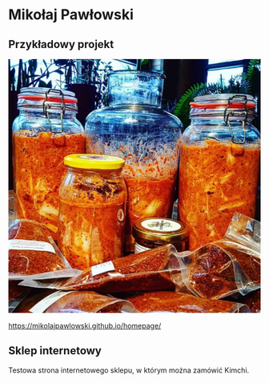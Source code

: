# Mikołaj Pawłowski

## Przykładowy projekt

![Kimchi](images/kimchi.jpg)

https://mikolajpawlowski.github.io/homepage/

## Sklep internetowy

Testowa strona internetowego sklepu, w którym można zamówić Kimchi.
